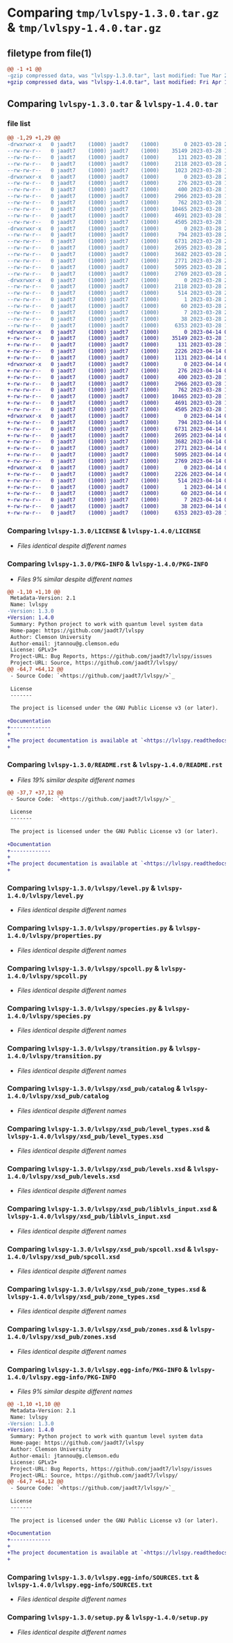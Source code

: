 # Comparing `tmp/lvlspy-1.3.0.tar.gz` & `tmp/lvlspy-1.4.0.tar.gz`

## filetype from file(1)

```diff
@@ -1 +1 @@
-gzip compressed data, was "lvlspy-1.3.0.tar", last modified: Tue Mar 28 20:16:18 2023, max compression
+gzip compressed data, was "lvlspy-1.4.0.tar", last modified: Fri Apr 14 03:34:36 2023, max compression
```

## Comparing `lvlspy-1.3.0.tar` & `lvlspy-1.4.0.tar`

### file list

```diff
@@ -1,29 +1,29 @@
-drwxrwxr-x   0 jaadt7    (1000) jaadt7    (1000)        0 2023-03-28 20:16:18.602135 lvlspy-1.3.0/
--rw-rw-r--   0 jaadt7    (1000) jaadt7    (1000)    35149 2023-03-28 17:56:37.000000 lvlspy-1.3.0/LICENSE
--rw-rw-r--   0 jaadt7    (1000) jaadt7    (1000)      131 2023-03-28 17:56:37.000000 lvlspy-1.3.0/MANIFEST.in
--rw-rw-r--   0 jaadt7    (1000) jaadt7    (1000)     2118 2023-03-28 20:16:18.602135 lvlspy-1.3.0/PKG-INFO
--rw-rw-r--   0 jaadt7    (1000) jaadt7    (1000)     1023 2023-03-28 17:56:37.000000 lvlspy-1.3.0/README.rst
-drwxrwxr-x   0 jaadt7    (1000) jaadt7    (1000)        0 2023-03-28 20:16:18.598135 lvlspy-1.3.0/lvlspy/
--rw-rw-r--   0 jaadt7    (1000) jaadt7    (1000)      276 2023-03-28 17:57:49.000000 lvlspy-1.3.0/lvlspy/__about__.py
--rw-rw-r--   0 jaadt7    (1000) jaadt7    (1000)      400 2023-03-28 17:56:37.000000 lvlspy-1.3.0/lvlspy/__init__.py
--rw-rw-r--   0 jaadt7    (1000) jaadt7    (1000)     2966 2023-03-28 17:57:49.000000 lvlspy-1.3.0/lvlspy/level.py
--rw-rw-r--   0 jaadt7    (1000) jaadt7    (1000)      762 2023-03-28 17:56:37.000000 lvlspy-1.3.0/lvlspy/properties.py
--rw-rw-r--   0 jaadt7    (1000) jaadt7    (1000)    10465 2023-03-28 17:57:49.000000 lvlspy-1.3.0/lvlspy/spcoll.py
--rw-rw-r--   0 jaadt7    (1000) jaadt7    (1000)     4691 2023-03-28 17:56:37.000000 lvlspy-1.3.0/lvlspy/species.py
--rw-rw-r--   0 jaadt7    (1000) jaadt7    (1000)     4505 2023-03-28 17:57:49.000000 lvlspy-1.3.0/lvlspy/transition.py
-drwxrwxr-x   0 jaadt7    (1000) jaadt7    (1000)        0 2023-03-28 20:16:18.602135 lvlspy-1.3.0/lvlspy/xsd_pub/
--rw-rw-r--   0 jaadt7    (1000) jaadt7    (1000)      794 2023-03-28 20:16:11.000000 lvlspy-1.3.0/lvlspy/xsd_pub/catalog
--rw-rw-r--   0 jaadt7    (1000) jaadt7    (1000)     6731 2023-03-28 20:16:11.000000 lvlspy-1.3.0/lvlspy/xsd_pub/level_types.xsd
--rw-rw-r--   0 jaadt7    (1000) jaadt7    (1000)     2695 2023-03-28 20:16:11.000000 lvlspy-1.3.0/lvlspy/xsd_pub/levels.xsd
--rw-rw-r--   0 jaadt7    (1000) jaadt7    (1000)     3682 2023-03-28 20:16:11.000000 lvlspy-1.3.0/lvlspy/xsd_pub/liblvls_input.xsd
--rw-rw-r--   0 jaadt7    (1000) jaadt7    (1000)     2771 2023-03-28 20:16:11.000000 lvlspy-1.3.0/lvlspy/xsd_pub/spcoll.xsd
--rw-rw-r--   0 jaadt7    (1000) jaadt7    (1000)     5095 2023-03-28 20:16:11.000000 lvlspy-1.3.0/lvlspy/xsd_pub/zone_types.xsd
--rw-rw-r--   0 jaadt7    (1000) jaadt7    (1000)     2769 2023-03-28 20:16:11.000000 lvlspy-1.3.0/lvlspy/xsd_pub/zones.xsd
-drwxrwxr-x   0 jaadt7    (1000) jaadt7    (1000)        0 2023-03-28 20:16:18.598135 lvlspy-1.3.0/lvlspy.egg-info/
--rw-rw-r--   0 jaadt7    (1000) jaadt7    (1000)     2118 2023-03-28 20:16:18.000000 lvlspy-1.3.0/lvlspy.egg-info/PKG-INFO
--rw-rw-r--   0 jaadt7    (1000) jaadt7    (1000)      514 2023-03-28 20:16:18.000000 lvlspy-1.3.0/lvlspy.egg-info/SOURCES.txt
--rw-rw-r--   0 jaadt7    (1000) jaadt7    (1000)        1 2023-03-28 20:16:18.000000 lvlspy-1.3.0/lvlspy.egg-info/dependency_links.txt
--rw-rw-r--   0 jaadt7    (1000) jaadt7    (1000)       60 2023-03-28 20:16:18.000000 lvlspy-1.3.0/lvlspy.egg-info/requires.txt
--rw-rw-r--   0 jaadt7    (1000) jaadt7    (1000)        7 2023-03-28 20:16:18.000000 lvlspy-1.3.0/lvlspy.egg-info/top_level.txt
--rw-rw-r--   0 jaadt7    (1000) jaadt7    (1000)       38 2023-03-28 20:16:18.602135 lvlspy-1.3.0/setup.cfg
--rw-rw-r--   0 jaadt7    (1000) jaadt7    (1000)     6353 2023-03-28 17:57:49.000000 lvlspy-1.3.0/setup.py
+drwxrwxr-x   0 jaadt7    (1000) jaadt7    (1000)        0 2023-04-14 03:34:36.796099 lvlspy-1.4.0/
+-rw-rw-r--   0 jaadt7    (1000) jaadt7    (1000)    35149 2023-03-28 17:56:37.000000 lvlspy-1.4.0/LICENSE
+-rw-rw-r--   0 jaadt7    (1000) jaadt7    (1000)      131 2023-03-28 17:56:37.000000 lvlspy-1.4.0/MANIFEST.in
+-rw-rw-r--   0 jaadt7    (1000) jaadt7    (1000)     2226 2023-04-14 03:34:36.796099 lvlspy-1.4.0/PKG-INFO
+-rw-rw-r--   0 jaadt7    (1000) jaadt7    (1000)     1131 2023-04-14 03:33:10.000000 lvlspy-1.4.0/README.rst
+drwxrwxr-x   0 jaadt7    (1000) jaadt7    (1000)        0 2023-04-14 03:34:36.796099 lvlspy-1.4.0/lvlspy/
+-rw-rw-r--   0 jaadt7    (1000) jaadt7    (1000)      276 2023-04-14 03:33:10.000000 lvlspy-1.4.0/lvlspy/__about__.py
+-rw-rw-r--   0 jaadt7    (1000) jaadt7    (1000)      400 2023-03-28 17:56:37.000000 lvlspy-1.4.0/lvlspy/__init__.py
+-rw-rw-r--   0 jaadt7    (1000) jaadt7    (1000)     2966 2023-03-28 17:57:49.000000 lvlspy-1.4.0/lvlspy/level.py
+-rw-rw-r--   0 jaadt7    (1000) jaadt7    (1000)      762 2023-03-28 17:56:37.000000 lvlspy-1.4.0/lvlspy/properties.py
+-rw-rw-r--   0 jaadt7    (1000) jaadt7    (1000)    10465 2023-03-28 17:57:49.000000 lvlspy-1.4.0/lvlspy/spcoll.py
+-rw-rw-r--   0 jaadt7    (1000) jaadt7    (1000)     4691 2023-03-28 17:56:37.000000 lvlspy-1.4.0/lvlspy/species.py
+-rw-rw-r--   0 jaadt7    (1000) jaadt7    (1000)     4505 2023-03-28 17:57:49.000000 lvlspy-1.4.0/lvlspy/transition.py
+drwxrwxr-x   0 jaadt7    (1000) jaadt7    (1000)        0 2023-04-14 03:34:36.796099 lvlspy-1.4.0/lvlspy/xsd_pub/
+-rw-rw-r--   0 jaadt7    (1000) jaadt7    (1000)      794 2023-04-14 03:34:29.000000 lvlspy-1.4.0/lvlspy/xsd_pub/catalog
+-rw-rw-r--   0 jaadt7    (1000) jaadt7    (1000)     6731 2023-04-14 03:34:29.000000 lvlspy-1.4.0/lvlspy/xsd_pub/level_types.xsd
+-rw-rw-r--   0 jaadt7    (1000) jaadt7    (1000)     2695 2023-04-14 03:34:29.000000 lvlspy-1.4.0/lvlspy/xsd_pub/levels.xsd
+-rw-rw-r--   0 jaadt7    (1000) jaadt7    (1000)     3682 2023-04-14 03:34:29.000000 lvlspy-1.4.0/lvlspy/xsd_pub/liblvls_input.xsd
+-rw-rw-r--   0 jaadt7    (1000) jaadt7    (1000)     2771 2023-04-14 03:34:29.000000 lvlspy-1.4.0/lvlspy/xsd_pub/spcoll.xsd
+-rw-rw-r--   0 jaadt7    (1000) jaadt7    (1000)     5095 2023-04-14 03:34:29.000000 lvlspy-1.4.0/lvlspy/xsd_pub/zone_types.xsd
+-rw-rw-r--   0 jaadt7    (1000) jaadt7    (1000)     2769 2023-04-14 03:34:29.000000 lvlspy-1.4.0/lvlspy/xsd_pub/zones.xsd
+drwxrwxr-x   0 jaadt7    (1000) jaadt7    (1000)        0 2023-04-14 03:34:36.796099 lvlspy-1.4.0/lvlspy.egg-info/
+-rw-rw-r--   0 jaadt7    (1000) jaadt7    (1000)     2226 2023-04-14 03:34:36.000000 lvlspy-1.4.0/lvlspy.egg-info/PKG-INFO
+-rw-rw-r--   0 jaadt7    (1000) jaadt7    (1000)      514 2023-04-14 03:34:36.000000 lvlspy-1.4.0/lvlspy.egg-info/SOURCES.txt
+-rw-rw-r--   0 jaadt7    (1000) jaadt7    (1000)        1 2023-04-14 03:34:36.000000 lvlspy-1.4.0/lvlspy.egg-info/dependency_links.txt
+-rw-rw-r--   0 jaadt7    (1000) jaadt7    (1000)       60 2023-04-14 03:34:36.000000 lvlspy-1.4.0/lvlspy.egg-info/requires.txt
+-rw-rw-r--   0 jaadt7    (1000) jaadt7    (1000)        7 2023-04-14 03:34:36.000000 lvlspy-1.4.0/lvlspy.egg-info/top_level.txt
+-rw-rw-r--   0 jaadt7    (1000) jaadt7    (1000)       38 2023-04-14 03:34:36.796099 lvlspy-1.4.0/setup.cfg
+-rw-rw-r--   0 jaadt7    (1000) jaadt7    (1000)     6353 2023-03-28 17:57:49.000000 lvlspy-1.4.0/setup.py
```

### Comparing `lvlspy-1.3.0/LICENSE` & `lvlspy-1.4.0/LICENSE`

 * *Files identical despite different names*

### Comparing `lvlspy-1.3.0/PKG-INFO` & `lvlspy-1.4.0/PKG-INFO`

 * *Files 9% similar despite different names*

```diff
@@ -1,10 +1,10 @@
 Metadata-Version: 2.1
 Name: lvlspy
-Version: 1.3.0
+Version: 1.4.0
 Summary: Python project to work with quantum level system data
 Home-page: https://github.com/jaadt7/lvlspy
 Author: Clemson University
 Author-email: jtannou@g.clemson.edu
 License: GPLv3+
 Project-URL: Bug Reports, https://github.com/jaadt7/lvlspy/issues
 Project-URL: Source, https://github.com/jaadt7/lvlspy/
@@ -64,7 +64,12 @@
 - Source Code: `<https://github.com/jaadt7/lvlspy/>`_
 
 License
 -------
 
 The project is licensed under the GNU Public License v3 (or later).
 
+Documentation
+-------------
+
+The project documentation is available at `<https://lvlspy.readthedocs.io>`_.
+
```

### Comparing `lvlspy-1.3.0/README.rst` & `lvlspy-1.4.0/README.rst`

 * *Files 19% similar despite different names*

```diff
@@ -37,7 +37,12 @@
 - Source Code: `<https://github.com/jaadt7/lvlspy/>`_
 
 License
 -------
 
 The project is licensed under the GNU Public License v3 (or later).
 
+Documentation
+-------------
+
+The project documentation is available at `<https://lvlspy.readthedocs.io>`_.
+
```

### Comparing `lvlspy-1.3.0/lvlspy/level.py` & `lvlspy-1.4.0/lvlspy/level.py`

 * *Files identical despite different names*

### Comparing `lvlspy-1.3.0/lvlspy/properties.py` & `lvlspy-1.4.0/lvlspy/properties.py`

 * *Files identical despite different names*

### Comparing `lvlspy-1.3.0/lvlspy/spcoll.py` & `lvlspy-1.4.0/lvlspy/spcoll.py`

 * *Files identical despite different names*

### Comparing `lvlspy-1.3.0/lvlspy/species.py` & `lvlspy-1.4.0/lvlspy/species.py`

 * *Files identical despite different names*

### Comparing `lvlspy-1.3.0/lvlspy/transition.py` & `lvlspy-1.4.0/lvlspy/transition.py`

 * *Files identical despite different names*

### Comparing `lvlspy-1.3.0/lvlspy/xsd_pub/catalog` & `lvlspy-1.4.0/lvlspy/xsd_pub/catalog`

 * *Files identical despite different names*

### Comparing `lvlspy-1.3.0/lvlspy/xsd_pub/level_types.xsd` & `lvlspy-1.4.0/lvlspy/xsd_pub/level_types.xsd`

 * *Files identical despite different names*

### Comparing `lvlspy-1.3.0/lvlspy/xsd_pub/levels.xsd` & `lvlspy-1.4.0/lvlspy/xsd_pub/levels.xsd`

 * *Files identical despite different names*

### Comparing `lvlspy-1.3.0/lvlspy/xsd_pub/liblvls_input.xsd` & `lvlspy-1.4.0/lvlspy/xsd_pub/liblvls_input.xsd`

 * *Files identical despite different names*

### Comparing `lvlspy-1.3.0/lvlspy/xsd_pub/spcoll.xsd` & `lvlspy-1.4.0/lvlspy/xsd_pub/spcoll.xsd`

 * *Files identical despite different names*

### Comparing `lvlspy-1.3.0/lvlspy/xsd_pub/zone_types.xsd` & `lvlspy-1.4.0/lvlspy/xsd_pub/zone_types.xsd`

 * *Files identical despite different names*

### Comparing `lvlspy-1.3.0/lvlspy/xsd_pub/zones.xsd` & `lvlspy-1.4.0/lvlspy/xsd_pub/zones.xsd`

 * *Files identical despite different names*

### Comparing `lvlspy-1.3.0/lvlspy.egg-info/PKG-INFO` & `lvlspy-1.4.0/lvlspy.egg-info/PKG-INFO`

 * *Files 9% similar despite different names*

```diff
@@ -1,10 +1,10 @@
 Metadata-Version: 2.1
 Name: lvlspy
-Version: 1.3.0
+Version: 1.4.0
 Summary: Python project to work with quantum level system data
 Home-page: https://github.com/jaadt7/lvlspy
 Author: Clemson University
 Author-email: jtannou@g.clemson.edu
 License: GPLv3+
 Project-URL: Bug Reports, https://github.com/jaadt7/lvlspy/issues
 Project-URL: Source, https://github.com/jaadt7/lvlspy/
@@ -64,7 +64,12 @@
 - Source Code: `<https://github.com/jaadt7/lvlspy/>`_
 
 License
 -------
 
 The project is licensed under the GNU Public License v3 (or later).
 
+Documentation
+-------------
+
+The project documentation is available at `<https://lvlspy.readthedocs.io>`_.
+
```

### Comparing `lvlspy-1.3.0/lvlspy.egg-info/SOURCES.txt` & `lvlspy-1.4.0/lvlspy.egg-info/SOURCES.txt`

 * *Files identical despite different names*

### Comparing `lvlspy-1.3.0/setup.py` & `lvlspy-1.4.0/setup.py`

 * *Files identical despite different names*

